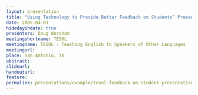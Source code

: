 ```yaml
---
layout: presentation
title: "Using Technology to Provide Better Feedback on Students’ Presentation Skills"
date: 2005-04-01
hidedayindate: true
presenters: Doug Worsham
meetingshortname: TESOL
meetingname: TESOL - Teaching English to Speakers of Other Languages
meetingurl: 
place: San Antonio, TX
abstract: 
slideurl:
handouturl:
feature: 
permalink: presentations/example/tesol-feedback-on-student-presentations
---
```

